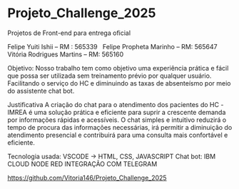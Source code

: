 # Projeto_Challenge_2025
Projetos de Front-end para entrega oficial

Felipe Yuiti Ishii – RM : 565339  
Felipe Propheta Marinho – RM: 565647 
Vitória Rodrigues Martins – RM: 565160 

Objetivo: Nosso trabalho tem como objetivo uma experiência prática e fácil que possa ser utilizada sem treinamento prévio por qualquer usuário. Facilitando o serviço do HC e diminuindo as taxas de absenteísmo por meio do assistente chat bot.

Justificativa
A criação do chat para o atendimento dos pacientes do HC -IMREA é uma solução prática e eficiente para suprir a crescente demanda por informações rápidas e acessíveis.
 O chat simples e intuitivo reduzirá o tempo de procura das informações necessárias, irá permitir a diminuição do atendimento presencial e contribuirá para uma consulta mais confortável e eficiente. 

 Tecnologia usada: 
 VSCODE -> HTML, CSS, JAVASCRIPT
 Chat bot: 
 IBM CLOUD
 NODE RED
 INTEGRAÇÃO COM TELEGRAM

 https://github.com/Vitoria146/Projeto_Challenge_2025
